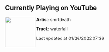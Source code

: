 ## Currently Playing on YouTube

[<img align="left" width="100" src="https://i.ytimg.com/vi/E41kFAL0UUo/maxresdefault.jpg">](https://www.youtube.com/watch?v=E41kFAL0UUo)

**Artist**: smrtdeath 

**Track**: waterfall

Last updated at 01/26/2022 07:36
